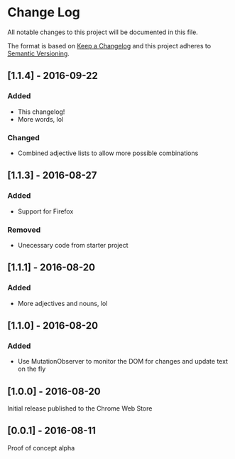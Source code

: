 # Change Log
All notable changes to this project will be documented in this file.

The format is based on [Keep a Changelog](http://keepachangelog.com/)
and this project adheres to [Semantic Versioning](http://semver.org/).

## [1.1.4] - 2016-09-22
### Added
- This changelog!
- More words, lol

### Changed
- Combined adjective lists to allow more possible combinations

## [1.1.3] - 2016-08-27
### Added
- Support for Firefox

### Removed
- Unecessary code from starter project

## [1.1.1] - 2016-08-20
### Added
- More adjectives and nouns, lol

## [1.1.0] - 2016-08-20
### Added
- Use MutationObserver to monitor the DOM for changes and update text on the fly

## [1.0.0] - 2016-08-20
Initial release published to the Chrome Web Store

## [0.0.1] - 2016-08-11
Proof of concept alpha
